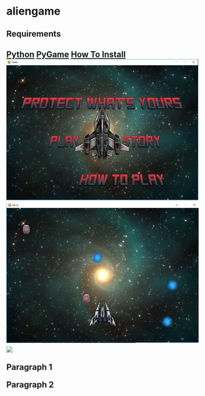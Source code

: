# aliengame

<h2>Requirements<h2>
<a href = "https://www.python.org/downloads/">Python</a>
<a href = "https://www.lfd.uci.edu/~gohlke/pythonlibs/#pygame">PyGame</a>
<a href = "https://www.youtube.com/watch?v=_GikMdhAhv0">How To Install</a>

<img  src = "Screenshot.png">
<img src = "Screenshot2.png">
<img src = "Screenshot3.png">

<p>
  Paragraph 1  
</p>
<p>
  Paragraph 2 
<p>
